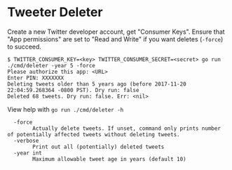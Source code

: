 # Tweeter Deleter

Create a new Twitter developer account, get "Consumer Keys". Ensure that "App permissions" are set to "Read and Write" if you want deletes (`-force`) to succeed.

```shell
$ TWITTER_CONSUMER_KEY=<key> TWITTER_CONSUMER_SECRET=<secret> go run ./cmd/deleter -year 5 -force
Please authorize this app: <URL>
Enter PIN: XXXXXXX
Deleting tweets older than 5 years ago (before 2017-11-20 22:04:59.268364 -0800 PST). Dry run: false
Deleted 68 tweets. Dry run: false. Err: <nil>
```

View help with `go run ./cmd/deleter -h`
```
  -force
    	Actually delete tweets. If unset, command only prints number of potentially affected tweets without deleting tweets.
  -verbose
    	Print out all (potentially) deleted tweets
  -year int
    	Maximum allowable tweet age in years (default 10)
```